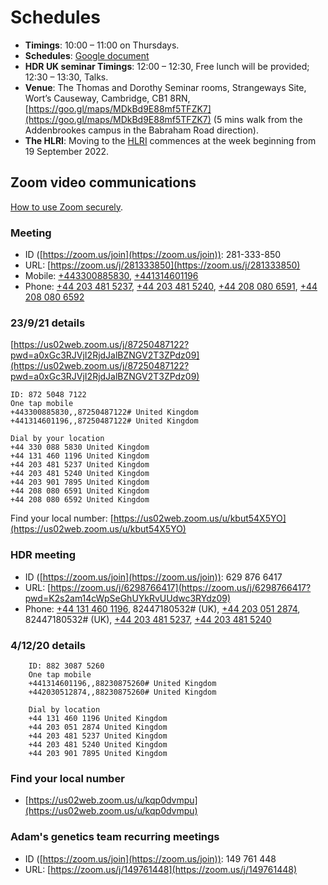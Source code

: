 # Schedules

* **Timings**: 10:00 – 11:00 on Thursdays.
* **Schedules**: [Google document](https://tinyurl.com/ychhtwun)
* **HDR UK seminar Timings**: 12:00 – 12:30, Free lunch will be provided; 12:30 – 13:30, Talks.
* **Venue**: 
  The Thomas and Dorothy Seminar rooms,
  Strangeways Site, Wort’s Causeway, Cambridge, CB1 8RN, [https://goo.gl/maps/MDkBd9E88mf5TFZK7](https://goo.gl/maps/MDkBd9E88mf5TFZK7)
  (5 mins walk from the Addenbrookes campus in the Babraham Road direction).
* **The HLRI**:
  Moving to the [HLRI](https://www.cam.ac.uk/stories/heart-and-lung-research-institute) commences at the week beginning from 19 September 2022.

## Zoom video communications

[How to use Zoom securely](https://help.uis.cam.ac.uk/service/security/wfh-security/zoom-security).

### Meeting
  * ID ([https://zoom.us/join](https://zoom.us/join)): 281-333-850
  * URL: [https://zoom.us/j/281333850](https://zoom.us/j/281333850)
  * Mobile: <a href="tel:+443300885830">+443300885830</a>, <a href="tel:+441314601196">+441314601196</a>
  * Phone: 
 <a href="tel:+442034815237">+44 203 481 5237</a>,
 <a href="tel:+442034815240">+44 203 481 5240</a>,
 <a href="tel:+442080806591">+44 208 080 6591</a>,
 <a href="tel:+442080806592">+44 208 080 6592</a>

### 23/9/21 details

[https://us02web.zoom.us/j/87250487122?pwd=a0xGc3RJVjI2RjdJalBZNGV2T3ZPdz09](https://us02web.zoom.us/j/87250487122?pwd=a0xGc3RJVjI2RjdJalBZNGV2T3ZPdz09)

```
ID: 872 5048 7122
One tap mobile
+443300885830,,87250487122# United Kingdom
+441314601196,,87250487122# United Kingdom

Dial by your location
+44 330 088 5830 United Kingdom
+44 131 460 1196 United Kingdom
+44 203 481 5237 United Kingdom
+44 203 481 5240 United Kingdom
+44 203 901 7895 United Kingdom
+44 208 080 6591 United Kingdom
+44 208 080 6592 United Kingdom
```

Find your local number: [https://us02web.zoom.us/u/kbut54X5YO](https://us02web.zoom.us/u/kbut54X5YO)

### HDR meeting
  * ID ([https://zoom.us/join](https://zoom.us/join)): 629 876 6417
  * URL: [https://zoom.us/j/6298766417](https://zoom.us/j/6298766417?pwd=K2s2am14cWpSeGhUYkRvUUdwc3RYdz09)
  * Phone:
 <a href="tel:+441314601196">+44 131 460 1196</a>, 82447180532# (UK),
 <a href="tel:+442030512874">+44 203 051 2874</a>, 82447180532# (UK),
 <a href="tel:+442034815237">+44 203 481 5237</a>,
 <a href="tel:+442034815240">+44 203 481 5240</a>

### 4/12/20 details
```
	ID: 882 3087 5260
	One tap mobile
	+441314601196,,88230875260# United Kingdom
	+442030512874,,88230875260# United Kingdom

	Dial by location
	+44 131 460 1196 United Kingdom
	+44 203 051 2874 United Kingdom
	+44 203 481 5237 United Kingdom
	+44 203 481 5240 United Kingdom
	+44 203 901 7895 United Kingdom
```

### Find your local number
  * [https://us02web.zoom.us/u/kqp0dvmpu](https://us02web.zoom.us/u/kqp0dvmpu)

### Adam's genetics team recurring meetings
  * ID ([https://zoom.us/join](https://zoom.us/join)): 149 761 448
  * URL: [https://zoom.us/j/149761448](https://zoom.us/j/149761448)
